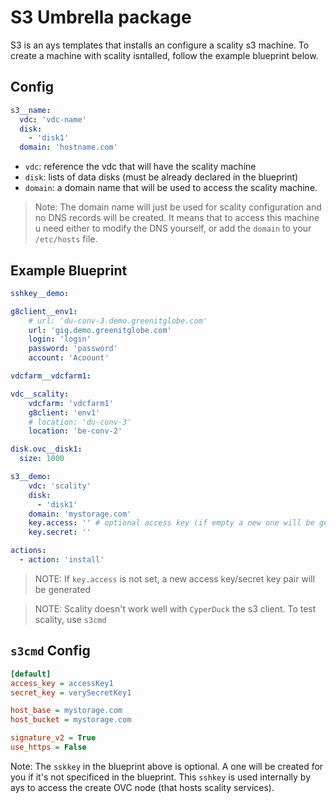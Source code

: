 # S3 Umbrella package
S3 is an ays templates that installs an configure a scality s3 machine.
To create a machine with scality isntalled, follow the example blueprint below.

## Config
```yaml
s3__name:
  vdc: 'vdc-name'
  disk:
    - 'disk1'
  domain: 'hostname.com'
```

- `vdc`: reference the vdc that will have the scality machine
- `disk`: lists of data disks (must be already declared in the blueprint)
- `domain`: a domain name that will be used to access the scality machine.

> Note: The domain name will just be used for scality configuration and no DNS records will be created. It means that
to access this machine u need either to modify the DNS yourself, or add the `domain` to your `/etc/hosts` file.

## Example Blueprint
```yaml
sshkey__demo:

g8client__env1:
    # url: 'du-conv-3.demo.greenitglobe.com'
    url: 'gig.demo.greenitglobe.com'
    login: 'login'
    password: 'password'
    account: 'Acoount'

vdcfarm__vdcfarm1:

vdc__scality:
    vdcfarm: 'vdcfarm1'
    g8client: 'env1'
    # location: 'du-conv-3'
    location: 'be-conv-2'

disk.ovc__disk1:
  size: 1000

s3__demo:
    vdc: 'scality'
    disk:
      - 'disk1'
    domain: 'mystorage.com'
    key.access: '' # optional access key (if empty a new one will be generated)
    key.secret: ''

actions:
  - action: 'install'
```
> NOTE: If `key.access` is not set, a new access key/secret key pair will be generated

> NOTE: Scality doesn't work well with `CyperDuck` the s3 client. To test scality, use `s3cmd`

## `s3cmd` Config
```ini
[default]
access_key = accessKey1
secret_key = verySecretKey1

host_base = mystorage.com
host_bucket = mystorage.com

signature_v2 = True
use_https = False
```

Note: The `sskkey` in the blueprint above is optional. A one will be created for you if it's not specificed in the blueprint.
This `sshkey` is used internally by ays to access the create OVC node (that hosts scality services).

